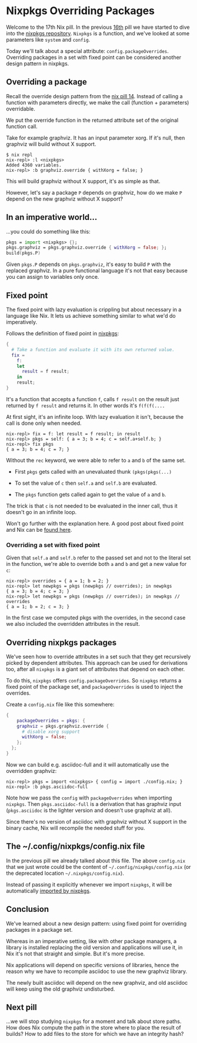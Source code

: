# Nixpkgs Overriding Packages

Welcome to the 17th Nix pill. In the previous [16th](16-nixpkgs-parameters.md) pill we have started to dive into the [nixpkgs repository](http://github.com/NixOS/nixpkgs). `Nixpkgs` is a function, and we've looked at some parameters like `system` and `config`.

Today we'll talk about a special attribute: `config.packageOverrides`. Overriding packages in a set with fixed point can be considered another design pattern in nixpkgs.

## Overriding a package

Recall the override design pattern from the [nix pill 14](14-override-design-pattern.md). Instead of calling a function with parameters directly, we make the call (function + parameters) overridable.

We put the override function in the returned attribute set of the original function call.

Take for example graphviz. It has an input parameter xorg. If it's null, then graphviz will build without X support.

```console
$ nix repl
nix-repl> :l <nixpkgs>
Added 4360 variables.
nix-repl> :b graphviz.override { withXorg = false; }
```

This will build graphviz without X support, it's as simple as that.

However, let's say a package `P` depends on graphviz, how do we make `P` depend on the new graphviz without X support?

## In an imperative world...

...you could do something like this:

```nix
pkgs = import <nixpkgs> {};
pkgs.graphviz = pkgs.graphviz.override { withXorg = false; };
build(pkgs.P)
```

Given `pkgs.P` depends on `pkgs.graphviz`, it's easy to build `P` with the replaced graphviz. In a pure functional language it's not that easy because you can assign to variables only once.

## Fixed point

The fixed point with lazy evaluation is crippling but about necessary in a language like Nix. It lets us achieve something similar to what we'd do imperatively.

Follows the definition of fixed point in [nixpkgs](https://github.com/NixOS/nixpkgs/blob/f224a4f1b32b3e813783d22de54e231cd8ea2448/lib/fixed-points.nix#L19):

```nix
{
  # Take a function and evaluate it with its own returned value.
  fix =
    f:
    let
      result = f result;
    in
    result;
}
```

It's a function that accepts a function `f`, calls `f result` on the result just returned by `f result` and returns it. In other words it's `f(f(f(....`

At first sight, it's an infinite loop. With lazy evaluation it isn't, because the call is done only when needed.

```console
nix-repl> fix = f: let result = f result; in result
nix-repl> pkgs = self: { a = 3; b = 4; c = self.a+self.b; }
nix-repl> fix pkgs
{ a = 3; b = 4; c = 7; }
```

Without the `rec` keyword, we were able to refer to `a` and `b` of the same set.

- First `pkgs` gets called with an unevaluated thunk `(pkgs(pkgs(...)`

- To set the value of `c` then `self.a` and `self.b` are evaluated.

- The `pkgs` function gets called again to get the value of `a` and `b`.

The trick is that `c` is not needed to be evaluated in the inner call, thus it doesn't go in an infinite loop.

Won't go further with the explanation here. A good post about fixed point and Nix can be [found here](http://r6.ca/blog/20140422T142911Z.html).

### Overriding a set with fixed point

Given that `self.a` and `self.b` refer to the passed set and not to the literal set in the function, we're able to override both `a` and `b` and get a new value for `c`:

```console
nix-repl> overrides = { a = 1; b = 2; }
nix-repl> let newpkgs = pkgs (newpkgs // overrides); in newpkgs
{ a = 3; b = 4; c = 3; }
nix-repl> let newpkgs = pkgs (newpkgs // overrides); in newpkgs // overrides
{ a = 1; b = 2; c = 3; }
```

In the first case we computed pkgs with the overrides, in the second case we also included the overridden attributes in the result.

## Overriding nixpkgs packages

We've seen how to override attributes in a set such that they get recursively picked by dependent attributes. This approach can be used for derivations too, after all `nixpkgs` is a giant set of attributes that depend on each other.

To do this, `nixpkgs` offers `config.packageOverrides`. So `nixpkgs` returns a fixed point of the package set, and `packageOverrides` is used to inject the overrides.

Create a `config.nix` file like this somewhere:

```nix
{
    packageOverrides = pkgs: {
    graphviz = pkgs.graphviz.override {
      # disable xorg support
      withXorg = false;
    };
  };
}
```

Now we can build e.g. asciidoc-full and it will automatically use the overridden graphviz:

```console
nix-repl> pkgs = import <nixpkgs> { config = import ./config.nix; }
nix-repl> :b pkgs.asciidoc-full
```

Note how we pass the `config` with `packageOverrides` when importing `nixpkgs`. Then `pkgs.asciidoc-full` is a derivation that has graphviz input (`pkgs.asciidoc` is the lighter version and doesn't use graphviz at all).

Since there's no version of asciidoc with graphviz without X support in the binary cache, Nix will recompile the needed stuff for you.

## The \~/.config/nixpkgs/config.nix file

In the previous pill we already talked about this file. The above `config.nix` that we just wrote could be the content of `~/.config/nixpkgs/config.nix` (or the deprecated location `~/.nixpkgs/config.nix`).

Instead of passing it explicitly whenever we import `nixpkgs`, it will be automatically [imported by nixpkgs](https://github.com/NixOS/nixpkgs/blob/32c523914fdb8bf9cc7912b1eba023a8daaae2e8/pkgs/top-level/impure.nix#L28).

## Conclusion

We've learned about a new design pattern: using fixed point for overriding packages in a package set.

Whereas in an imperative setting, like with other package managers, a library is installed replacing the old version and applications will use it, in Nix it's not that straight and simple. But it's more precise.

Nix applications will depend on specific versions of libraries, hence the reason why we have to recompile asciidoc to use the new graphviz library.

The newly built asciidoc will depend on the new graphviz, and old asciidoc will keep using the old graphviz undisturbed.

## Next pill

...we will stop studying `nixpkgs` for a moment and talk about store paths. How does Nix compute the path in the store where to place the result of builds? How to add files to the store for which we have an integrity hash?
